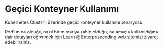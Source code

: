 # Geçici Konteyner Kullanımı
Kubernetes Cluster'ı üzerinde geçici konteyner kullanımı senaryosu.

Pod'un ne olduğu, nasıl bir mimariye sahip olduğu, ne amaçla kullanıldığına dair detayları öğrenmek için [Learn @ Enterprisecoding](http://learn.enterprisecoding.com/) web sitemizi ziyaret edebilirsiniz.